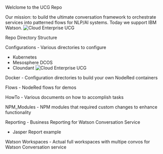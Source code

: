 Welclome to the UCG Repo

Our mission: to build the ultimate conversation framework to orchestrate services into patterned flows for NLP/AI systems. Today we support IBM Watson.
![Cloud Enterprise UCG](https://github.com/dennisnotojr/UCG-Repo/blob/master/UCG/Images/Cloud-UCG.jpeg)


Repo Directory Structure

Configurations - Various directories to configure
   - Kubernetes
   - Mesosphere DCOS
   - Cloundant
 ![Cloud Enterprise UCG](https://github.com/dennisnotojr/UCG-Repo/blob/master/UCG/Images/UCG-Scaling.jpeg)

Docker - Configuration directories to build your own NodeRed containers

Flows - NodeRed flows for demos

HowTo - Various documents on how to accomplish tasks

NPM_Modules - NPM modules that required custom changes to enhance functionality 

Reporting - Business Reporting for Watson Conversation Service
   - Jasper Report example

Watson Workspaces - Actual full workspaces with multipe convos for 
Watson Conversation service

